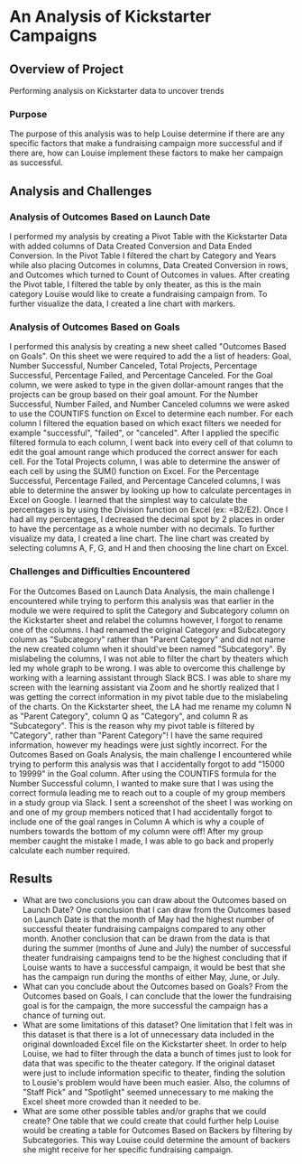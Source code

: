 # An Analysis of Kickstarter Campaigns
## Overview of Project
Performing analysis on Kickstarter data to uncover trends 
### Purpose
The purpose of this analysis was to help Louise determine if there are any specific factors that make a fundraising campaign more successful and if there are, how can Louise implement these factors to make her campaign as successful.
## Analysis and Challenges

### Analysis of Outcomes Based on Launch Date
I performed my analysis by creating a Pivot Table with the Kickstarter Data with added columns of Data Created Conversion and Data Ended Conversion. In the Pivot Table I filtered the chart by Category and Years while also placing Outcomes in columns, Data Created Conversion in rows, and Outcomes which turned to Count of Outcomes in values. After creating the Pivot table, I filtered the table by only theater, as this is the main category Louise would like to create a fundraising campaign from. To further visualize the data, I created a line chart with markers. 
### Analysis of Outcomes Based on Goals
I performed this analysis by creating a new sheet called "Outcomes Based on Goals". On this sheet we were required to add the a list of headers: Goal, Number Successful, Number Canceled, Total Projects, Percentage Successful, Percentage Failed, and Percentage Canceled. For the Goal column, we were asked to type in the given dollar-amount ranges that the projects can be group based on their goal amount. For the Number Successful, Number Failed, and Number Canceled columns we were asked to use the COUNTIFS function on Excel to determine each number. For each column I filtered the equation based on which exact filters we needed for example "successful", "failed", or "canceled". After I applied the specific filtered formula to each column, I went back into every cell of that column to edit the goal amount range which produced the correct answer for each cell. For the Total Projects column, I was able to determine the answer of each cell by using the SUM() function on Excel. For the Percentage Successful, Percentage Failed, and Percentage Canceled columns, I was able to determine the answer by looking up how to calculate percentages in Excel on Google. I learned that the simplest way to calculate the percentages is by using the Division function on Excel (ex: =B2/E2). Once I had all my percentages, I decreased the decimal spot by 2 places in order to have the percentage as a whole number with no decimals. To further visualize my data, I created a line chart. The line chart was created by selecting columns A, F, G, and H and then choosing the line chart on Excel. 
### Challenges and Difficulties Encountered
For the Outcomes Based on Launch Data Analysis, the main challenge I encountered while trying to perform this analysis was that earlier in the module we were required to split the Category and Subcategory column on the Kickstarter sheet and relabel the columns however, I forgot to rename one of the columns. I had renamed the original Category and Subcategory column as "Subcategory" rather than "Parent Category" and did not name the new created column when it should've been named "Subcategory". By mislabeling the columns, I was not able to filter the chart by theaters which led my whole graph to be wrong. I was able to overcome this challenge by working with a learning assistant through Slack BCS. I was able to share my screen with the learning assistant via Zoom and he shortly realized that I was getting the correct information in my pivot table due to the mislabeling of the charts. On the Kickstarter sheet, the LA had me rename my column N as "Parent Category", column Q as "Category", and column R as "Subcategory". This is the reason why my pivot table is filtered by "Category", rather than "Parent Category"! I have the same required information, however my headings were just sightly incorrect. For the Outcomes Based on Goals Analysis, the main challenge I encountered while trying to perform this analysis was that I accidentally forgot to add "15000 to 19999" in the Goal column. After using the COUNTIFS formula for the Number Successful column, I wanted to make sure that I was using the correct formula leading me to reach out to a couple of my group members in a study group via Slack. I sent a screenshot of the sheet I was working on and one of my group members noticed that I had accidentally forgot to include one of the goal ranges in Column A which is why a couple of numbers towards the bottom of my column were off! After my group member caught the mistake I made, I was able to go back and properly calculate each number required.
## Results

- What are two conclusions you can draw about the Outcomes based on Launch Date?
One conclusion that I can draw from the Outcomes based on Launch Date is that the month of May had the highest number of successful theater fundraising campaigns compared to any other month. Another conclusion that can be drawn from the data is that during the summer (months of June and July) the number of successful theater fundraising campaigns tend to be the highest concluding that if Louise wants to have a successful campaign, it would be best that she has the campaign run during the months of either May, June, or July. 
- What can you conclude about the Outcomes based on Goals?
From the Outcomes based on Goals, I can conclude that the lower the fundraising goal is for the campaign, the more successful the campaign has a chance of turning out.
- What are some limitations of this dataset?
One limitation that I felt was in this dataset is that there is a lot of unnecessary data included in the original downloaded Excel file on the Kickstarter sheet. In order to help Louise, we had to filter through the data a bunch of times just to look for data that was specific to the theater category. If the original dataset were just to include information specific to theater, finding the solution to Lousie's problem would have been much easier. Also, the columns of "Staff Pick" and "Spotlight" seemed unnecessary to me making the Excel sheet more crowded than it needed to be. 
- What are some other possible tables and/or graphs that we could create?
One table that we could create that could further help Louise would be creating a table for Outcomes Based on Backers by filtering by Subcategories. This way Louise could determine the amount of backers she might receive for her specific fundraising campaign.
